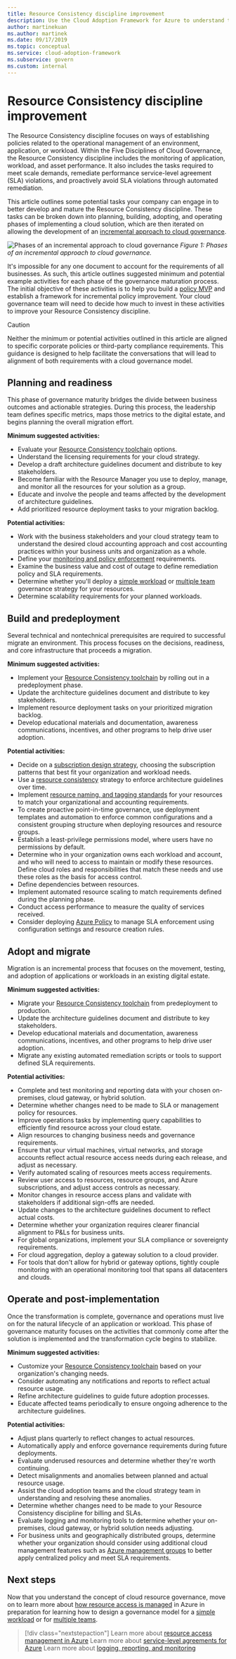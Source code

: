 ```yaml
---
title: Resource Consistency discipline improvement
description: Use the Cloud Adoption Framework for Azure to understand tasks necessary to develop and mature the Resource Consistency discipline in each phase of adoption.
author: martinekuan
ms.author: martinek
ms.date: 09/17/2019
ms.topic: conceptual
ms.service: cloud-adoption-framework
ms.subservice: govern
ms.custom: internal
---
```


# Resource Consistency discipline improvement

The Resource Consistency discipline focuses on ways of establishing policies related to the operational management of an environment, application, or workload. Within the Five Disciplines of Cloud Governance, the Resource Consistency discipline includes the monitoring of application, workload, and asset performance. It also includes the tasks required to meet scale demands, remediate performance service-level agreement (SLA) violations, and proactively avoid SLA violations through automated remediation.

This article outlines some potential tasks your company can engage in to better develop and mature the Resource Consistency discipline. These tasks can be broken down into planning, building, adopting, and operating phases of implementing a cloud solution, which are then iterated on allowing the development of an [incremental approach to cloud governance](../guides/index.md#an-incremental-approach-to-cloud-governance).

![Phases of an incremental approach to cloud governance](../../_images/govern/adoption-phases.png)
*Figure 1: Phases of an incremental approach to cloud governance.*

It's impossible for any one document to account for the requirements of all businesses. As such, this article outlines suggested minimum and potential example activities for each phase of the governance maturation process. The initial objective of these activities is to help you build a [policy MVP](../guides/index.md#an-incremental-approach-to-cloud-governance) and establish a framework for incremental policy improvement. Your cloud governance team will need to decide how much to invest in these activities to improve your Resource Consistency discipline.

> [!CAUTION]
> Neither the minimum or potential activities outlined in this article are aligned to specific corporate policies or third-party compliance requirements. This guidance is designed to help facilitate the conversations that will lead to alignment of both requirements with a cloud governance model.

## Planning and readiness

This phase of governance maturity bridges the divide between business outcomes and actionable strategies. During this process, the leadership team defines specific metrics, maps those metrics to the digital estate, and begins planning the overall migration effort.

**Minimum suggested activities:**

- Evaluate your [Resource Consistency toolchain](./toolchain.md) options.
- Understand the licensing requirements for your cloud strategy.
- Develop a draft architecture guidelines document and distribute to key stakeholders.
- Become familiar with the Resource Manager you use to deploy, manage, and monitor all the resources for your solution as a group.
- Educate and involve the people and teams affected by the development of architecture guidelines.
- Add prioritized resource deployment tasks to your migration backlog.

**Potential activities:**

- Work with the business stakeholders and your cloud strategy team to understand the desired cloud accounting approach and cost accounting practices within your business units and organization as a whole.
- Define your [monitoring and policy enforcement](./compliance-processes.md) requirements.
- Examine the business value and cost of outage to define remediation policy and SLA requirements.
- Determine whether you'll deploy a [simple workload](./governance-simple-workload.md) or [multiple team](./governance-multiple-teams.md) governance strategy for your resources.
- Determine scalability requirements for your planned workloads.

## Build and predeployment

Several technical and nontechnical prerequisites are required to successful migrate an environment. This process focuses on the decisions, readiness, and core infrastructure that proceeds a migration.

**Minimum suggested activities:**

- Implement your [Resource Consistency toolchain](./toolchain.md) by rolling out in a predeployment phase.
- Update the architecture guidelines document and distribute to key stakeholders.
- Implement resource deployment tasks on your prioritized migration backlog.
- Develop educational materials and documentation, awareness communications, incentives, and other programs to help drive user adoption.

**Potential activities:**

- Decide on a [subscription design strategy](../../ready/landing-zone/design-area/resource-org-subscriptions.md), choosing the subscription patterns that best fit your organization and workload needs.
- Use a [resource consistency](../../decision-guides/resource-consistency/index.md) strategy to enforce architecture guidelines over time.
- Implement [resource naming, and tagging standards](../../decision-guides/resource-tagging/index.md) for your resources to match your organizational and accounting requirements.
- To create proactive point-in-time governance, use deployment templates and automation to enforce common configurations and a consistent grouping structure when deploying resources and resource groups.
- Establish a least-privilege permissions model, where users have no permissions by default.
- Determine who in your organization owns each workload and account, and who will need to access to maintain or modify these resources. Define cloud roles and responsibilities that match these needs and use these roles as the basis for access control.
- Define dependencies between resources.
- Implement automated resource scaling to match requirements defined during the planning phase.
- Conduct access performance to measure the quality of services received.
- Consider deploying [Azure Policy](/azure/governance/policy/overview) to manage SLA enforcement using configuration settings and resource creation rules.

## Adopt and migrate

Migration is an incremental process that focuses on the movement, testing, and adoption of applications or workloads in an existing digital estate.

**Minimum suggested activities:**

- Migrate your [Resource Consistency toolchain](./toolchain.md) from predeployment to production.
- Update the architecture guidelines document and distribute to key stakeholders.
- Develop educational materials and documentation, awareness communications, incentives, and other programs to help drive user adoption.
- Migrate any existing automated remediation scripts or tools to support defined SLA requirements.

**Potential activities:**

- Complete and test monitoring and reporting data with your chosen on-premises, cloud gateway, or hybrid solution.
- Determine whether changes need to be made to SLA or management policy for resources.
- Improve operations tasks by implementing query capabilities to efficiently find resource across your cloud estate.
- Align resources to changing business needs and governance requirements.
- Ensure that your virtual machines, virtual networks, and storage accounts reflect actual resource access needs during each release, and adjust as necessary.
- Verify automated scaling of resources meets access requirements.
- Review user access to resources, resource groups, and Azure subscriptions, and adjust access controls as necessary.
- Monitor changes in resource access plans and validate with stakeholders if additional sign-offs are needed.
- Update changes to the architecture guidelines document to reflect actual costs.
- Determine whether your organization requires clearer financial alignment to P&Ls for business units.
- For global organizations, implement your SLA compliance or sovereignty requirements.
- For cloud aggregation, deploy a gateway solution to a cloud provider.
- For tools that don't allow for hybrid or gateway options, tightly couple monitoring with an operational monitoring tool that spans all datacenters and clouds.

## Operate and post-implementation

Once the transformation is complete, governance and operations must live on for the natural lifecycle of an application or workload. This phase of governance maturity focuses on the activities that commonly come after the solution is implemented and the transformation cycle begins to stabilize.

**Minimum suggested activities:**

- Customize your [Resource Consistency toolchain](./toolchain.md) based on your organization's changing needs.
- Consider automating any notifications and reports to reflect actual resource usage.
- Refine architecture guidelines to guide future adoption processes.
- Educate affected teams periodically to ensure ongoing adherence to the architecture guidelines.

**Potential activities:**

- Adjust plans quarterly to reflect changes to actual resources.
- Automatically apply and enforce governance requirements during future deployments.
- Evaluate underused resources and determine whether they're worth continuing.
- Detect misalignments and anomalies between planned and actual resource usage.
- Assist the cloud adoption teams and the cloud strategy team in understanding and resolving these anomalies.
- Determine whether changes need to be made to your Resource Consistency discipline for billing and SLAs.
- Evaluate logging and monitoring tools to determine whether your on-premises, cloud gateway, or hybrid solution needs adjusting.
- For business units and geographically distributed groups, determine whether your organization should consider using additional cloud management features such as [Azure management groups](/azure/governance/management-groups/) to better apply centralized policy and meet SLA requirements.

## Next steps

Now that you understand the concept of cloud resource governance, move on to learn more about [how resource access is managed](./resource-access-management.md) in Azure in preparation for learning how to design a governance model for a [simple workload](./governance-simple-workload.md) or for [multiple teams](./governance-multiple-teams.md).

> [!div class="nextstepaction"]
> Learn more about [resource access management in Azure](./resource-access-management.md)
> Learn more about [service-level agreements for Azure](https://azure.microsoft.com/support/legal/sla/)
> Learn more about [logging, reporting, and monitoring](../../decision-guides/logging-and-reporting/index.md)

